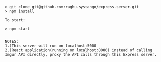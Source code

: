
	> git clone git@github.com:raghu-systango/express-server.git
	> npm install

	To start:

	> npm start
```

NOTES:
1.)This server will run on localhost:5000
2.)React application(running on localhost:8000) instead of calling Imgur API directly, proxy the API calls through this Express server.
